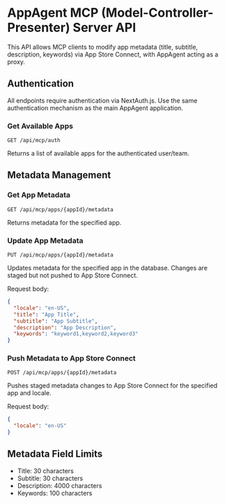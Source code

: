 # AppAgent MCP (Model-Controller-Presenter) Server API

This API allows MCP clients to modify app metadata (title, subtitle, description, keywords) via App Store Connect, with AppAgent acting as a proxy.

## Authentication

All endpoints require authentication via NextAuth.js. Use the same authentication mechanism as the main AppAgent application.

### Get Available Apps

`GET /api/mcp/auth`

Returns a list of available apps for the authenticated user/team.

## Metadata Management

### Get App Metadata

`GET /api/mcp/apps/{appId}/metadata`

Returns metadata for the specified app.

### Update App Metadata

`PUT /api/mcp/apps/{appId}/metadata`

Updates metadata for the specified app in the database. Changes are staged but not pushed to App Store Connect.

Request body:

```json
{
  "locale": "en-US",
  "title": "App Title",
  "subtitle": "App Subtitle",
  "description": "App Description",
  "keywords": "keyword1,keyword2,keyword3"
}
```

### Push Metadata to App Store Connect

`POST /api/mcp/apps/{appId}/metadata`

Pushes staged metadata changes to App Store Connect for the specified app and locale.

Request body:

```json
{
  "locale": "en-US"
}
```

## Metadata Field Limits

- Title: 30 characters
- Subtitle: 30 characters
- Description: 4000 characters
- Keywords: 100 characters
